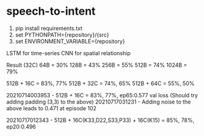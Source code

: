 # speech-to-intent

1. pip install requirements.txt
2. set PYTHONPATH={repository}/{src}
3. set ENVIRONMENT_VARIABLE={repository}

LSTM for time-series
CNN for spatial relationship

Result (32C)
64B = 30%
128B = 43%
256B = 55%
512B = 74%
1024B = 79%

512B + 16C = 83%, 77%
512B + 32C = 74%, 65%
512B + 64C = 55%, 50%

20210714003953 - 512B + 16C = 83%, 77%, ep65:0.577 val loss
(Should try adding padding (3,3) to the above)
20210717031231 - Adding noise to the above leads to 0.471 at episode 102

20210717012343 - 512B + 16C(K33,D22,S33,P33) + 16C(K15) = 85%, 78%, ep20:0.496